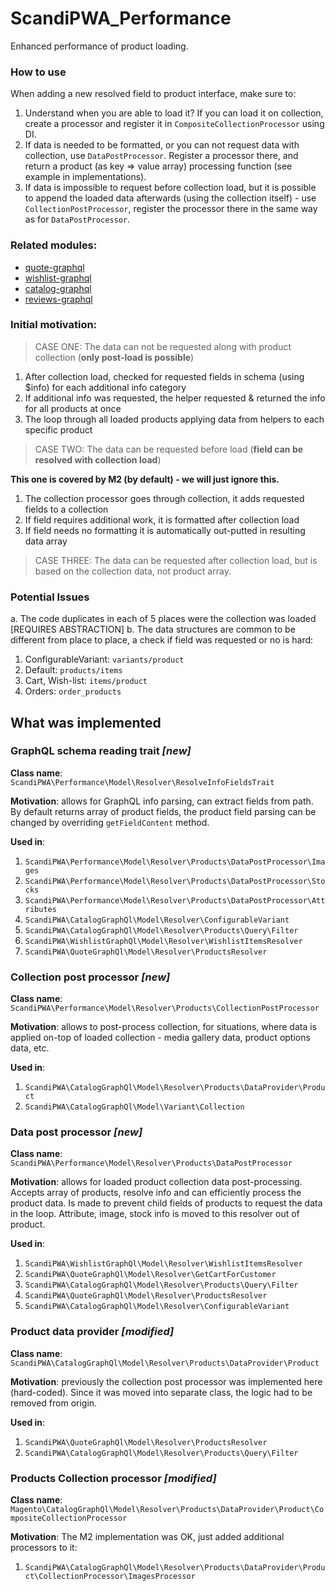 # ScandiPWA_Performance

Enhanced performance of product loading.

### How to use

When adding a new resolved field to product interface, make sure to:
1. Understand when you are able to load it? If you can load it on collection, 
create a processor and register it in `CompositeCollectionProcessor` using DI.
2. If data is needed to be formatted, or you can not request data with collection,
use `DataPostProcessor`. Register a processor there, and return a product (as key => value array)
processing function (see example in implementations).
3. If data is impossible to request before collection load, but it is possible to append
the loaded data afterwards (using the collection itself) - use `CollectionPostProcessor`, register 
the processor there in the same way as for `DataPostProcessor`.

### Related modules:

- [quote-graphql](https://github.com/scandipwa/quote-graphql)
- [wishlist-graphql](https://github.com/scandipwa/wishlist-graphql)
- [catalog-graphql](https://github.com/scandipwa/catalog-graphql)
- [reviews-graphql](https://github.com/scandipwa/reviews-graphql)

### Initial motivation:

> CASE ONE: The data can not be requested along with product collection
> (**only post-load is possible**)

1. After collection load, checked for requested fields in schema (using $info) for each additional info category
2. If additional info was requested, the helper requested & returned the info for all products at once
3. The loop through all loaded products applying data from helpers to each specific product

> CASE TWO: The data can be requested before load
>(**field can be resolved with collection load**)

**This one is covered by M2 (by default) - we will just ignore this.**

1. The collection processor goes through collection, it adds requested fields to a collection
2. If field requires additional work, it is formatted after collection load
3. If field needs no formatting it is automatically out-putted in resulting data array

> CASE THREE: The data can be requested after collection load,
> but is based on the collection data, not product array.

### Potential Issues 

a. The code duplicates in each of 5 places were the collection was loaded [REQUIRES ABSTRACTION]
b. The data structures are common to be different from place to place, a check if field was requested or no is hard:
1. ConfigurableVariant: `variants/product`
2. Default: `products/items`
3. Cart, Wish-list: `items/product`
4. Orders: `order_products`

## What was implemented

### GraphQL schema reading trait _[new]_

**Class name**: `ScandiPWA\Performance\Model\Resolver\ResolveInfoFieldsTrait`

**Motivation**: allows for GraphQL info parsing, can extract fields from path.
By default returns array of product fields, the product field parsing can be 
changed by overriding `getFieldContent` method.

**Used in**:

1. `ScandiPWA\Performance\Model\Resolver\Products\DataPostProcessor\Images`
2. `ScandiPWA\Performance\Model\Resolver\Products\DataPostProcessor\Stocks`
3. `ScandiPWA\Performance\Model\Resolver\Products\DataPostProcessor\Attributes`
4. `ScandiPWA\CatalogGraphQl\Model\Resolver\ConfigurableVariant`
5. `ScandiPWA\CatalogGraphQl\Model\Resolver\Products\Query\Filter`
6. `ScandiPWA\WishlistGraphQl\Model\Resolver\WishlistItemsResolver`
7. `ScandiPWA\QuoteGraphQl\Model\Resolver\ProductsResolver`

### Collection post processor _[new]_

**Class name**: `ScandiPWA\Performance\Model\Resolver\Products\CollectionPostProcessor`

**Motivation**: allows to post-process collection, for situations, where data is
applied on-top of loaded collection - media gallery data, product options data, etc.

**Used in**: 

1. `ScandiPWA\CatalogGraphQl\Model\Resolver\Products\DataProvider\Product`
2. `ScandiPWA\CatalogGraphQl\Model\Variant\Collection`

### Data post processor _[new]_

**Class name**: `ScandiPWA\Performance\Model\Resolver\Products\DataPostProcessor`

**Motivation**: allows for loaded product collection data post-processing. Accepts
array of products, resolve info and can efficiently process the product data.
Is made to prevent child fields of products to request the data in the loop.
Attribute, image, stock info is moved to this resolver out of product.

**Used in**:

1. `ScandiPWA\WishlistGraphQl\Model\Resolver\WishlistItemsResolver`
2. `ScandiPWA\QuoteGraphQl\Model\Resolver\GetCartForCustomer`
3. `ScandiPWA\CatalogGraphQl\Model\Resolver\Products\Query\Filter`
4. `ScandiPWA\QuoteGraphQl\Model\Resolver\ProductsResolver`
5. `ScandiPWA\CatalogGraphQl\Model\Resolver\ConfigurableVariant`

### Product data provider _[modified]_

**Class name**: `ScandiPWA\CatalogGraphQl\Model\Resolver\Products\DataProvider\Product`

**Motivation**: previously the collection post processor was implemented here (hard-coded).
Since it was moved into separate class, the logic had to be removed from origin.

**Used in**:

1. `ScandiPWA\QuoteGraphQl\Model\Resolver\ProductsResolver`
2. `ScandiPWA\CatalogGraphQl\Model\Resolver\Products\Query\Filter`

### Products Collection processor _[modified]_

**Class name**: `Magento\CatalogGraphQl\Model\Resolver\Products\DataProvider\Product\CompositeCollectionProcessor`

**Motivation**: The M2 implementation was OK, just added additional processors to it:
1. `ScandiPWA\CatalogGraphQl\Model\Resolver\Products\DataProvider\Product\CollectionProcessor\ImagesProcessor`
